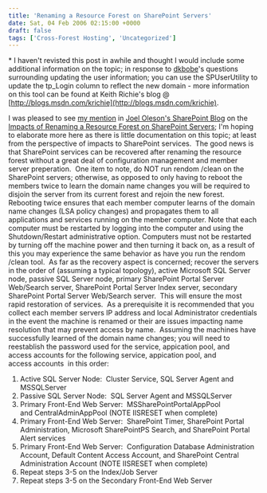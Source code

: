 ```yaml
---
title: 'Renaming a Resource Forest on SharePoint Servers'
date: Sat, 04 Feb 2006 02:15:00 +0000
draft: false
tags: ['Cross-Forest Hosting', 'Uncategorized']
---
```


\* I haven't revisted this post in awhile and thought I would include some additional information on the topic; in response to [dkbobe](http://blogs.technet.com/user/Profile.aspx?UserID=1001)'s questions surrounding updating the user information; you can use the SPUserUtility to update the tp\_Login column to reflect the new domain - more information on this tool can be found at Keith Richie's blog @ [http://blogs.msdn.com/krichie](http://blogs.msdn.com/krichie).

I was pleased to see [my mention](http://spaces.msn.com/joeloleson/blog/cns!B05AD15E2DE730DD!307.entry) in [Joel Oleson's SharePoint Blog](http://spaces.msn.com/joeloleson/blog/) on the [Impacts of Renaming a Resource Forest on SharePoint Servers](http://spaces.msn.com/joeloleson/blog/cns!B05AD15E2DE730DD!307.entry); I'm hoping to elaborate more here as there is little documentation on this topic; at least from the perspective of impacts to SharePoint services.  The good news is that SharePoint services can be recovered after renaming the resource forest without a great deal of configuration management and member server preperation.  One item to note, do NOT run rendom /clean on the SharePoint servers; otherwise, as opposed to only having to reboot the members twice to learn the domain name changes you will be required to disjoin the server from its current forest and rejoin the new forest.  Rebooting twice ensures that each member computer learns of the domain name changes (LSA policy changes) and propagates them to all applications and services running on the member computer. Note that each computer must be restarted by logging into the computer and using the Shutdown/Restart administrative option. Computers must not be restarted by turning off the machine power and then turning it back on, as a result of this you may experience the same behavior as have you run the rendom /clean tool.  As far as the recovery aspect is concerned; recover the servers in the order of (assuming a typical topology), active Microsoft SQL Server node, passive SQL Server node, primary SharePoint Portal Server Web/Search server, SharePoint Portal Server Index server, secondary SharePoint Portal Server Web/Search server.  This will ensure the most rapid restoration of services.  As a prerequisite it is recommended that you collect each member servers IP address and local Administrator credentials in the event the machine is renamed or their are issues impacting name resolution that may prevent access by name.  Assuming the machines have successfully learned of the domain name changes; you will need to reestablish the password used for the service, appication pool, and access accounts for the following service, appication pool, and access accounts  in this order:

1.  Active SQL Server Node:  Cluster Service, SQL Server Agent and MSSQLServer
2.  Passive SQL Server Node:  SQL Server Agent and MSSQLServer
3.  Primary Front-End Web Server:  MSSharePointPortalAppPool and CentralAdminAppPool (NOTE IISRESET when complete)
4.  Primary Front-End Web Server:  SharePoint Timer, SharePoint Portal Administration, Microsoft SharePointPS Search, and SharePoint Portal Alert services
5.  Primary Front-End Web Server:  Configuration Database Administration Account, Default Content Access Account, and SharePoint Central Administration Account (NOTE IISRESET when complete)
6.  Repeat steps 3-5 on the Index/Job Server
7.  Repeat steps 3-5 on the Secondary Front-End Web Server